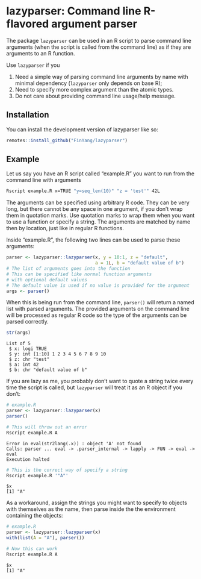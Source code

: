 
# lazyparser: Command line R-flavored argument parser

<!-- badges: start -->
<!-- badges: end -->

The package `lazyparser` can be used in an R script to parse command
line arguments (when the script is called from the command line) as if
they are arguments to an R function.

Use `lazyparser` if you

1.  Need a simple way of parsing command line arguments by name with
    minimal dependency (`lazyparser` only depends on base R);
2.  Need to specify more complex argument than the atomic types.
3.  Do not care about providing command line usage/help message.

## Installation

You can install the development version of lazyparser like so:

``` r
remotes::install_github("FinYang/lazyparser")
```

## Example

Let us say you have an R script called “example.R” you want to run from
the command line with arguments

``` bash
Rscript example.R x=TRUE "y=seq_len(10)" "z = 'test'" 42L
```

The arguments can be specified using arbitrary R code. They can be very
long, but there cannot be any space in one argument, if you don’t wrap
them in quotation marks. Use quotation marks to wrap them when you want
to use a function or specify a string. The arguments are matched by name
then by location, just like in regular R functions.

Inside “example.R”, the following two lines can be used to parse these
arguments:

``` r
parser <- lazyparser::lazyparser(x, y = 10:1, z = "default", 
                                 a = 1L, b = "default value of b")
# The list of arguments goes into the function
# This can be specified like normal function arguments
# with optional default values
# The default value is used if no value is provided for the argument
args <- parser()
```

When this is being run from the command line, `parser()` will return a
named list with parsed arguments. The provided arguments on the command
line will be processed as regular R code so the type of the arguments
can be parsed correctly.

``` r
str(args)
```

    List of 5
     $ x: logi TRUE
     $ y: int [1:10] 1 2 3 4 5 6 7 8 9 10
     $ z: chr "test"
     $ a: int 42
     $ b: chr "default value of b"

If you are lazy as me, you probably don’t want to quote a string twice
every time the script is called, but `lazyparser` will treat it as an R
object if you don’t:

``` r
# example.R
parser <- lazyparser::lazyparser(x)
parser()
```

``` bash
# This will throw out an error
Rscript example.R A
```

    Error in eval(str2lang(.x)) : object 'A' not found
    Calls: parser ... eval -> .parser_internal -> lapply -> FUN -> eval -> eval
    Execution halted

``` bash
# This is the correct way of specify a string
Rscript example.R '"A"'
```

    $x
    [1] "A"

As a workaround, assign the strings you might want to specify to objects
with themselves as the name, then parse inside the the environment
containing the objects:

``` r
# example.R
parser <- lazyparser::lazyparser(x)
with(list(A = "A"), parser())
```

``` bash
# Now this can work
Rscript example.R A
```

    $x
    [1] "A"
